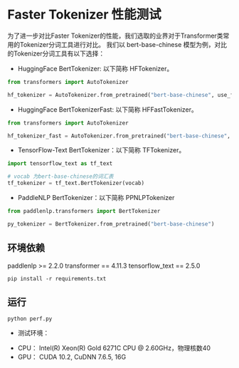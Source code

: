 # Faster Tokenizer 性能测试

为了进一步对比Faster Tokenizer的性能，我们选取的业界对于Transformer类常用的Tokenizer分词工具进行对比。
我们以 bert-base-chinese 模型为例，对比的Tokenizer分词工具有以下选择：

* HuggingFace BertTokenizer: 以下简称 HFTokenizer。

```python
from transformers import AutoTokenizer

hf_tokenizer = AutoTokenizer.from_pretrained("bert-base-chinese", use_fast=False)
```

* HuggingFace BertTokenizerFast: 以下简称 HFFastTokenizer。

```python
from transformers import AutoTokenizer

hf_tokenizer_fast = AutoTokenizer.from_pretrained("bert-base-chinese", use_fast=True)
```

* TensorFlow-Text BertTokenizer：以下简称 TFTokenizer。

```python
import tensorflow_text as tf_text

# vocab 为bert-base-chinese的词汇表
tf_tokenizer = tf_text.BertTokenizer(vocab)
```

* PaddleNLP BertTokenizer：以下简称 PPNLPTokenizer

```python
from paddlenlp.transformers import BertTokenizer

py_tokenizer = BertTokenizer.from_pretrained("bert-base-chinese")
```



## 环境依赖

paddlenlp >= 2.2.0
transformer == 4.11.3
tensorflow_text == 2.5.0

```shell
pip install -r requirements.txt
```

## 运行

```shell
python perf.py
```

- 测试环境：

* CPU： Intel(R) Xeon(R) Gold 6271C CPU @ 2.60GHz，物理核数40
* GPU： CUDA 10.2, CuDNN 7.6.5, 16G
